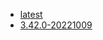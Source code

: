 <!-- 这里是镜像的【Tag】信息，通过命令维护，详情参考：https://github.com/quicklyon/template-toolkit -->

- [latest](https://github.com/sonatype/docker-nexus3/releases)
- [3.42.0-20221009](https://github.com/sonatype/docker-nexus3/releases/tag/3.42.0)

